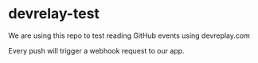 # devrelay-test

We are using this repo to test reading GitHub events using devreplay.com

Every push will trigger a webhook request to our app.
